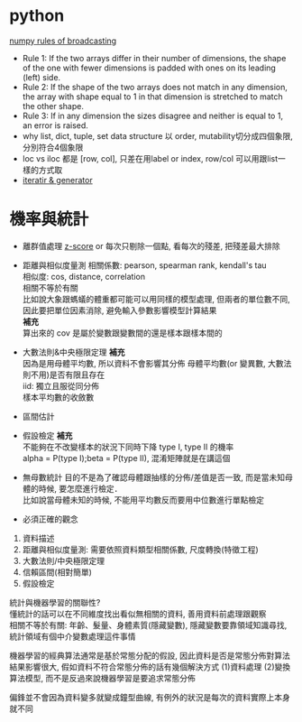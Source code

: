 # python
[numpy rules of broadcasting](https://jakevdp.github.io/PythonDataScienceHandbook/02.05-computation-on-arrays-broadcasting.html)
* Rule 1: If the two arrays differ in their number of dimensions, the shape of the one with fewer dimensions is padded with ones on its leading (left) side.
* Rule 2: If the shape of the two arrays does not match in any dimension, the array with shape equal to 1 in that dimension is stretched to match the other shape.
* Rule 3: If in any dimension the sizes disagree and neither is equal to 1, an error is raised.
* why list, dict, tuple, set
data structure 以 order, mutability切分成四個象限, 分別符合4個象限
* loc vs iloc
都是 [row, col], 只差在用label or index, row/col 可以用跟list一樣的方式取
* [iteratir & generator](https://nvie.com/posts/iterators-vs-generators/)

# 機率與統計
* 離群值處理
[z-score](https://zh.wikipedia.org/wiki/%E6%A8%99%E6%BA%96%E5%88%86%E6%95%B8) or 每次只剔除一個點, 看每次的殘差, 把殘差最大排除
* 距離與相似度量測
相關係數: pearson, spearman rank, kendall's tau\
相似度: cos, distance, correlation\
相關不等於有關\
比如說大象跟螞蟻的體重都可能可以用同樣的模型處理, 但兩者的單位數不同, 因此要把單位因素消除, 避免輸入參數影響模型計算結果\
**補充**\
算出來的 cov 是屬於變數跟變數間的還是樣本跟樣本間的


* 大數法則&中央極限定理
**補充**\
因為是用母體平均數, 所以資料不會影響其分佈
母體平均數(or 變異數, 大數法則不用)是否有限且存在\
iid: 獨立且服從同分佈\
樣本平均數的收斂數
* 區間估計
* 假設檢定
**補充**\
不能夠在不改變樣本的狀況下同時下降 type I, type II 的機率\
alpha = P(type I);beta = P(type II), 混淆矩陣就是在講這個
* 無母數統計
目的不是為了確認母體跟抽樣的分佈/差值是否一致, 而是當未知母體的時候, 要怎麼進行檢定．\
比如說當母體未知的時候, 不能用平均數反而要用中位數進行單點檢定
* 必須正確的觀念
1. 資料描述
2. 距離與相似度量測: 需要依照資料類型相關係數, 尺度轉換(特徵工程)
3. 大數法則/中央極限定理
4. 信賴區間(相對簡單)
5. 假設檢定

統計與機器學習的關聯性?\
懂統計的話可以在不同維度找出看似無相關的資料, 善用資料前處理跟觀察\
相關不等於有關: 年齡、髮量、身體素質(隱藏變數), 隱藏變數要靠領域知識尋找, 統計領域有個中介變數處理這件事情

機器學習的經典算法通常是基於常態分配的假設, 因此資料是否是常態分佈對算法結果影響很大, 假如資料不符合常態分佈的話有幾個解決方式 (1)資料處理 (2)變換算法模型, 而不是反過來說機器學習是要追求常態分佈

偏鋒並不會因為資料變多就變成鐘型曲線, 有例外的狀況是每次的資料實際上本身就不同
